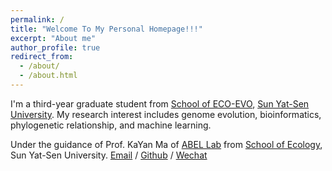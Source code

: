 ```yaml
---
permalink: /
title: "Welcome To My Personal Homepage!!!"
excerpt: "About me"
author_profile: true
redirect_from: 
  - /about/
  - /about.html
---
```


I'm a third-year graduate student from [School of ECO-EVO](https://eco.sysu.edu.cn/), [Sun Yat-Sen University](https://www.sysu.edu.cn/sysuen/). My research interest includes genome evolution, bioinformatics, phylogenetic relationship, and machine learning.

Under the guidance of Prof. KaYan Ma of [ABEL Lab](https://abel-sysu.github.io/en/) from [School of Ecology](https://eco.sysu.edu.cn/), Sun Yat-Sen University.
[Email](mailto:ziweiw1998@gmail.com) / [Github](https://github.com/ziweiwuzw/) / [Wechat](https://github.com/ziweiwuzw/Personal-Homepage/blob/master/images/WeChat-number.jpg) 


